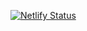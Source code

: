 [![Netlify Status](https://api.netlify.com/api/v1/badges/73965c5b-c546-461f-8707-55f54902fce1/deploy-status)](https://app.netlify.com/projects/startfreshlsc/deploys)
